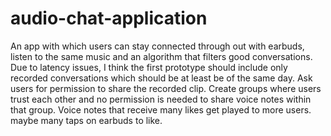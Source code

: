 # audio-chat-application
An app with which users can stay connected through out with earbuds, listen to the same music and an algorithm that filters good conversations.
Due to latency issues, I think the first prototype should include only recorded conversations which should be at least be of the same day.
Ask users for permission to share the recorded clip.
Create groups where users trust each other and no permission is needed to share voice notes within that group.
Voice notes that receive many likes get played to more users. maybe many taps on earbuds to like.

